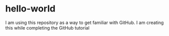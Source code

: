 # hello-world
I am using this repository as a way to get familiar with GitHub. I am creating this while completing the GitHub tutorial
